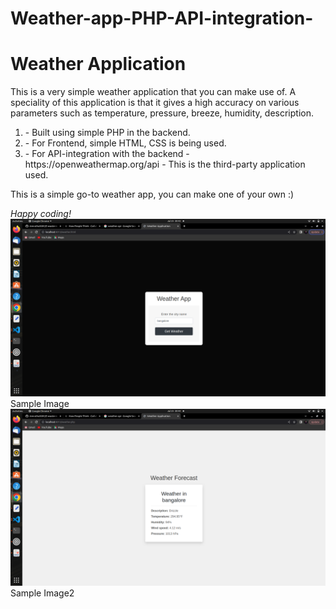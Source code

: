 # Weather-app-PHP-API-integration-
<h1>Weather Application</h1>
<p> This is a very simple weather application that you can make use of. A speciality of this application is that it gives  a high accuracy on various parameters such as temperature, pressure, breeze, humidity, description.</p>
<ol>
  <li> - Built using simple PHP in the backend.</li>
  <li> - For Frontend, simple HTML, CSS is being used.</li>
  <li> - For API-integration with the backend - https://openweathermap.org/api - This is the third-party application used.</li>
</ol>
<p>This is a simple go-to weather app, you can make one of your own :)</p>
<em>Happy coding!</em>
<img src="image1.png" alt text="image1">Sample Image</img>
<img src="image2.png" alt text="image2">Sample Image2</img>
